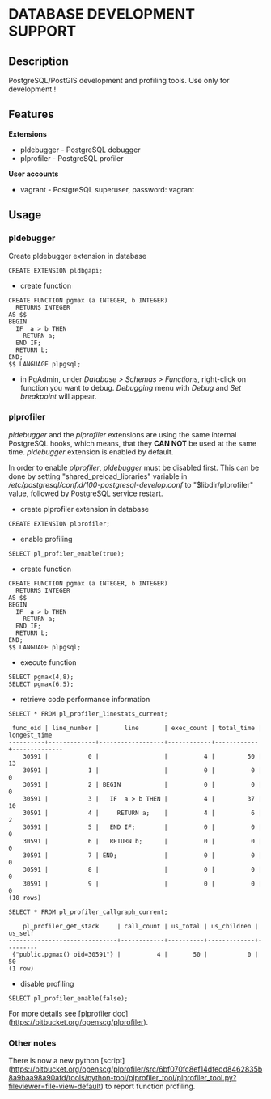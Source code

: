 # DATABASE DEVELOPMENT SUPPORT

## Description
PostgreSQL/PostGIS development and profiling tools. Use only for development !

## Features
**Extensions**
* pldebugger         - PostgreSQL debugger
* plprofiler         - PostgreSQL profiler

**User accounts**
* vagrant            - PostgreSQL superuser, password: vagrant

## Usage

### pldebugger
Create pldebugger extension in database
```
CREATE EXTENSION pldbgapi;
```

* create function
```
CREATE FUNCTION pgmax (a INTEGER, b INTEGER)
  RETURNS INTEGER
AS $$
BEGIN
  IF  a > b THEN
    RETURN a;
  END IF;
  RETURN b;
END;
$$ LANGUAGE plpgsql;
```

* in PgAdmin, under _Database > Schemas > Functions_, right-click on function
  you want to debug. _Debugging_ menu with _Debug_ and _Set breakpoint_ will
  appear.

### plprofiler
_pldebugger_ and the _plprofiler_ extensions are using the same internal
PostgreSQL hooks, which means, that they **CAN NOT** be used at the same time.
_pldebugger_ extension is enabled by default.

In order to enable _plprofiler_, _pldebugger_ must be disabled first. This can
be done by setting "shared_preload_libraries" variable in
_/etc/postgresql/conf.d/100-postgresql-develop.conf_ to "$libdir/plprofiler"
value, followed by PostgreSQL service restart.


* create plprofiler extension in database
```
CREATE EXTENSION plprofiler;
```

* enable profiling
```
SELECT pl_profiler_enable(true);
```

* create function
```
CREATE FUNCTION pgmax (a INTEGER, b INTEGER)
  RETURNS INTEGER
AS $$
BEGIN
  IF  a > b THEN
    RETURN a;
  END IF;
  RETURN b;
END;
$$ LANGUAGE plpgsql;
```

* execute function
```
SELECT pgmax(4,8);
SELECT pgmax(6,5);
```

* retrieve code performance information
```
SELECT * FROM pl_profiler_linestats_current;

 func_oid | line_number |       line       | exec_count | total_time | longest_time
----------+-------------+------------------+------------+------------+--------------
    30591 |           0 |                  |          4 |         50 |           13
    30591 |           1 |                  |          0 |          0 |            0
    30591 |           2 | BEGIN            |          0 |          0 |            0
    30591 |           3 |   IF  a > b THEN |          4 |         37 |           10
    30591 |           4 |     RETURN a;    |          4 |          6 |            2
    30591 |           5 |   END IF;        |          0 |          0 |            0
    30591 |           6 |   RETURN b;      |          0 |          0 |            0
    30591 |           7 | END;             |          0 |          0 |            0
    30591 |           8 |                  |          0 |          0 |            0
    30591 |           9 |                  |          0 |          0 |            0
(10 rows)
```
```
SELECT * FROM pl_profiler_callgraph_current;

    pl_profiler_get_stack     | call_count | us_total | us_children | us_self
------------------------------+------------+----------+-------------+---------
 {"public.pgmax() oid=30591"} |          4 |       50 |           0 |      50
(1 row)
```

* disable profiling
```
SELECT pl_profiler_enable(false);
```

For more details see [plprofiler doc]
(https://bitbucket.org/openscg/plprofiler).


### Other notes
There is now a new python [script]
(https://bitbucket.org/openscg/plprofiler/src/6bf070fc8ef14dfedd8462835b8a9baa98a90afd/tools/python-tool/plprofiler_tool/plprofiler_tool.py?fileviewer=file-view-default)
to report function profiling.
